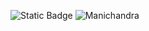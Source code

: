 ![Static Badge](https://img.shields.io/badge/build-passing-brightgreen?style=flat&logo=appveyor&logoColor=violet&logoSize=auto&label=healthiness&labelColor=abcdef&color=fedcba&cacheSeconds=3600)
![Manichandra](https://github-readme-stats.varcel.app/api?username=cmanichandracse230578-hub&showicons=true&theme=radical)
